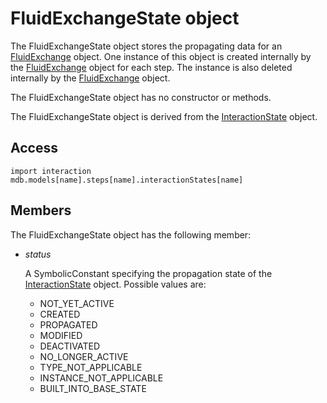 # FluidExchangeState object

The FluidExchangeState object stores the propagating data for an [FluidExchange](https://help.3ds.com/2022/english/DSSIMULIA_Established/SIMACAEKERRefMap/simaker-c-fluidexchangepyc.htm?ContextScope=all) object. One instance of this object is created internally by the [FluidExchange](https://help.3ds.com/2022/english/DSSIMULIA_Established/SIMACAEKERRefMap/simaker-c-fluidexchangepyc.htm?ContextScope=all) object for each step. The instance is also deleted internally by the [FluidExchange](https://help.3ds.com/2022/english/DSSIMULIA_Established/SIMACAEKERRefMap/simaker-c-fluidexchangepyc.htm?ContextScope=all) object.

The FluidExchangeState object has no constructor or methods.

The FluidExchangeState object is derived from the [InteractionState](https://help.3ds.com/2022/english/DSSIMULIA_Established/SIMACAEKERRefMap/simaker-c-interactionstatepyc.htm?ContextScope=all) object.

## Access

```
import interaction
mdb.models[name].steps[name].interactionStates[name]
```

## Members

The FluidExchangeState object has the following member:

- *status*

  A SymbolicConstant specifying the propagation state of the [InteractionState](https://help.3ds.com/2022/english/DSSIMULIA_Established/SIMACAEKERRefMap/simaker-c-interactionstatepyc.htm?ContextScope=all) object. Possible values are:

  - NOT_YET_ACTIVE
  - CREATED
  - PROPAGATED
  - MODIFIED
  - DEACTIVATED
  - NO_LONGER_ACTIVE
  - TYPE_NOT_APPLICABLE
  - INSTANCE_NOT_APPLICABLE
  - BUILT_INTO_BASE_STATE